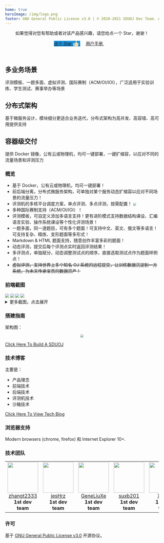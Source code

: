 ```yaml
---
home: true
heroImage: /img/logo.png
footer: GNU General Public License v3.0 | © 2020-2021 SDUOJ Dev Team. All Rights Reserved
---
```


<header class="hero">
	<span>如果觉得对您有帮助或者对该产品感兴趣，请您给点一个 Star，谢谢！</span>
	<p class="action">
		<a href="https://github.com/SDUOJ/OnlineJudge" target="_blank" class="nav-link action-button" style="background-color: #1890db;     border-bottom: 1px solid #1890db;">
			点个 Star
			<span style="vertical-align: middle;">
				<svg t="1606100606718" class="icon" viewBox="0 0 1024 1024" version="1.1" xmlns="http://www.w3.org/2000/svg" p-id="2797" width="20" height="20" >
					<path d="M884.875894 423.143253 646.970506 423.143253c92.185562-340.464205-63.516616-357.853247-63.516616-357.853247-65.993017 0-52.312436 52.182476-57.3031 60.881602 0 166.502152-176.849824 296.971645-176.849824 296.971645l0 472.171899c0 46.607504 63.516616 63.393819 88.433098 63.393819l357.452111 0c33.641191 0 61.036122-88.224344 61.036122-88.224344 88.434122-300.70569 88.434122-390.177444 88.434122-390.177444C944.657442 418.179195 884.875894 423.143253 884.875894 423.143253L884.875894 423.143253 884.875894 423.143253zM884.875894 423.143253" p-id="2798" fill="#ffddaa"></path>
					<path d="M251.671415 423.299819 109.214912 423.299819c-29.420053 0-29.873378 28.89612-29.873378 28.89612l29.420053 476.202703c0 30.309306 30.361495 30.309306 30.361495 30.309306L262.420223 958.707948c25.686009 0 25.458835-20.049638 25.458835-20.049638L287.879058 459.411271C287.879058 422.837284 251.671415 423.299819 251.671415 423.299819L251.671415 423.299819 251.671415 423.299819zM251.671415 423.299819" p-id="2799" fill="#ffddaa"></path>
				</svg>
			</span>
		</a>
		&emsp;
		<a href="/user-manual/client-manual-home.html" class="nav-link action-button">
			用户手册
			<span style="vertical-align: middle;">
				<svg t="1606101931273" class="icon" viewBox="0 0 1024 1024" version="1.1" xmlns="http://www.w3.org/2000/svg" p-id="6281" width="20" height="20">
					<path d="M837.9904 570.0608H124.5696a29.0304 29.0304 0 0 1-29.0304-29.0304V482.9696a29.0304 29.0304 0 0 1 29.0304-29.0304h713.4208z" fill="#ffffff" p-id="6282"></path>
					<path d="M561.3056 808.96l-40.96-40.96a28.928 28.928 0 0 1 0-40.96l215.04-215.04-215.04-215.04a28.9792 28.9792 0 0 1 0-40.96l40.96-40.96a28.9792 28.9792 0 0 1 40.96 0l296.96 296.96-296.96 296.96a28.9792 28.9792 0 0 1-40.96 0z" fill="#ffffff" p-id="6283"></path>
				</svg>
			</span>
		</a>
	</p>
</header>

<div class="features">
	<div class="feature">
		<h2>多业务场景</h2> 
		<p>评测模板、一题多面、虚拟评测、国际赛制（ACM/OI/IOI），广泛适用于实验训练、学生测试、赛事举办等场景</p>
	</div>
	<div class="feature">
		<h2>分布式架构</h2> 
		<p>基于微服务设计，模块细分更适合业务迭代，分布式架构为高并发、高容错、高可用提供支持</p>
	</div>
	<div class="feature">
		<h2>容器级交付</h2> 
		<p>提供 Docker 镜像，公有云或物理机，均可一键部署，一键扩缩容，以应对不同的流量场景和评测压力</p>
	</div>
</div>


### 概览

* 基于 Docker，公有云或物理机，均可一键部署！
* 前后端分离，分布式微服务架构，可单独对某个服务动态扩缩容以应对不同场景的流量压力！
* 评测机的多核平台调度方案，单点评测、多点评测，按需配置！  <img src="/img/image-20201122203804615.png" style="zoom: 55%;vertical-align: middle;" />
* 多种国际赛制支持（ACM/OI/IOI）！
* 评测模板，可自定义添加多语言支持！更有进阶模式支持数据结构课设、汇编语言实验、操作系统课设等个性化评测场景！
* 一题多面，同一道题目，可有多个题面！可支持中文、英文、俄文等多语言！可支持复杂、精炼、变形题面等多形式！
* Markdown & HTML 题面支持，随意创作丰富多彩的题面！
* 动态评测，提交后每个评测点实时返回评测结果！
* 多评测点，单独赋分，动态调整测试点的顺序，直接选取测试点作为题面样例点！
* ~~虚拟评测，支持世界上多个知名 OJ 系统的远程提交，让训练数据沉淀到一方系统，为未来传承宝贵的数据资产！~~

### 前端截图

<img src="/img/image-20201122210911513.png" style="zoom:80%;" />

<img src="/img/image-20201122211144679.png" style="zoom:80%;" />

<img src="/img/image-20201122211232174.png" style="zoom:80%;" />

<img src="/img/image-20201122212148575.png" style="zoom:80%;" />

<details>
<summary>更多截图，点击展开</summary>
<br>

<img src="/img/image-20201122210935648.png" style="zoom:80%;" />

<img src="/img/image-20201122211308172.png" style="zoom:80%;" />


<img src="/img/image-20201122212415897.png" style="zoom:80%;" />

<img src="/img/image-20201122212452051.png" style="zoom:80%;" />

<img src="/img/image-20201122212524787.png" style="zoom:80%;" />

<img src="/img/image-20201122212606712.png" style="zoom:80%;" />

<img src="/img/image-20201122212903607.png" style="zoom:80%;" />

<img src="/img/image-20201122212835905.png" style="zoom:80%;" />

</details>

### 搭建指南

架构图： 

<div style="text-align: center;"><img src="/img/image-20201122204545807.png" style="zoom: 60%;"></div>

[Click Here To Build A SDUOJ](/building-guide/)

### 技术博客

主要是：
* 产品理念
* 前端技术
* 后端技术
* 评测机技术
* 沙箱技术

[Click Here To View Tech Blog](/technology-blog/)


### 浏览器支持

Modern browsers (chrome, firefox) 和 Internet Explorer 10+.

### 技术团队

<table>
    <tr>
        <td align="center">
            <a href="https://github.com/zhangt2333" target="_blank">
                <img src="https://github.com/zhangt2333.png?s=64" width="100px;"/>
                <br />
                zhangt2333
            </a>
            <br />
            <strong> 1st dev team </strong>
        </td>
        <td align="center">
            <a href="https://github.com/jesHrz" target="_blank">
                <img src="https://github.com/jesHrz.png?s=64" width="100px;"/>
                <br />
                jesHrz
            </a>
            <br />
            <strong> 1st dev team </strong>
        </td>
        <td align="center">
            <a href="https://github.com/GeneLiuXe" target="_blank">
                <img src="https://github.com/GeneLiuXe.png?s=64" width="100px;"/>
                <br />
                GeneLiuXe
            </a>
            <br />
            <strong> 1st dev team </strong>
        </td>
        <td align="center">
            <a href="https://github.com/suxb201" target="_blank">
                <img src="https://github.com/suxb201.png?s=64" width="100px;"/>
                <br />
                suxb201
            </a>
            <br />
            <strong> 1st dev team </strong>
        </td>
        <td align="center">
            <a href="https://github.com/Xrvitd" target="_blank">
                <img src="https://github.com/Xrvitd.png?s=64" width="100px;"/>
                <br />
                Xrvitd
            </a>
            <br />
            <strong> 1st dev team </strong>
        </td>
    </tr>
</table>

### 许可

基于 [GNU General Public License v3.0](https://www.gnu.org/licenses/gpl-3.0.en.html) 开源协议。

